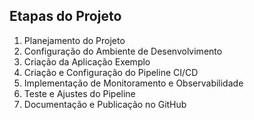 ## Etapas do Projeto
1. Planejamento do Projeto
2. Configuração do Ambiente de Desenvolvimento
3. Criação da Aplicação Exemplo
4. Criação e Configuração do Pipeline CI/CD
5. Implementação de Monitoramento e Observabilidade
6. Teste e Ajustes do Pipeline
7. Documentação e Publicação no GitHub
